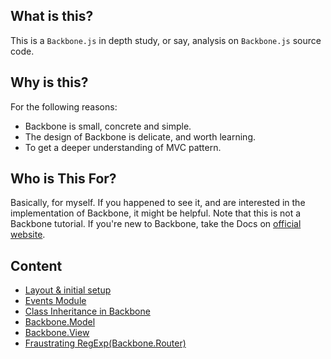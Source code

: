 ## What is this?
This is a `Backbone.js` in depth study, or say, analysis on `Backbone.js` source code.

## Why is this?
For the following reasons:

- Backbone is small, concrete and simple. 
- The design of Backbone is delicate, and worth learning.
- To get a deeper understanding of MVC pattern.

## Who is This For?
Basically, for myself. If you happened to see it, and are interested in the implementation of Backbone, it might be helpful.
Note that this is not a Backbone tutorial. If you're new to Backbone, take the Docs on [official website](http://backbonejs.org/).

## Content
- [Layout & initial setup](layout.md)
- [Events Module](Events-Module.md)
- [Class Inheritance in Backbone](Inheritance.md)
- [Backbone.Model](Model.md)
- [Backbone.View](View.md)
- [Fraustrating RegExp(Backbone.Router)](Router.md)